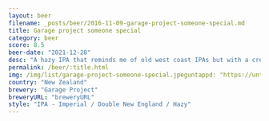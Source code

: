 ```yaml
---
layout: beer
filename: _posts/beer/2016-11-09-garage-project-someone-special.md
title: Garage project someone special
category: beer
score: 8.5
beer-date: "2021-12-28"
desc: "A hazy IPA that reminds me of old west coast IPAs but with a creamier mouthfeel. Quite high on the bitterness but there’s enough flavour in there that it doesn’t matter. I miss heavy hitting IPAs like these"
permalink: /beer/:title.html
img: /img/list/garage-project-someone-special.jpeguntappd: "https://untappd.com/b/garage-project-someone-special--special-/4604473"
country: "New Zealand"
brewery: "Garage Project"
breweryURL: "breweryURL"
style: "IPA - Imperial / Double New England / Hazy"
---
```

